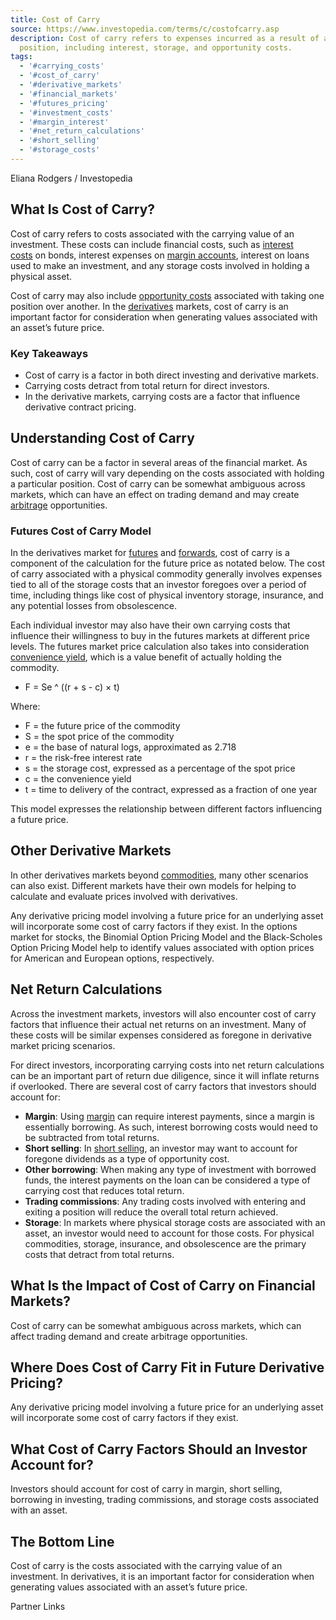 ```yaml
---
title: Cost of Carry
source: https://www.investopedia.com/terms/c/costofcarry.asp
description: Cost of carry refers to expenses incurred as a result of an investment
  position, including interest, storage, and opportunity costs.
tags:
  - '#carrying_costs'
  - '#cost_of_carry'
  - '#derivative_markets'
  - '#financial_markets'
  - '#futures_pricing'
  - '#investment_costs'
  - '#margin_interest'
  - '#net_return_calculations'
  - '#short_selling'
  - '#storage_costs'
---
```

Eliana Rodgers / Investopedia

## What Is Cost of Carry?

Cost of carry refers to costs associated with the carrying value of an investment. These costs can include financial costs, such as [interest costs](https://www.investopedia.com/terms/i/interest_cost.asp) on bonds, interest expenses on [margin accounts](https://www.investopedia.com/terms/m/marginaccount.asp), interest on loans used to make an investment, and any storage costs involved in holding a physical asset.

Cost of carry may also include [opportunity costs](https://www.investopedia.com/terms/o/opportunitycost.asp) associated with taking one position over another. In the [derivatives](https://www.investopedia.com/terms/d/derivative.asp) markets, cost of carry is an important factor for consideration when generating values associated with an asset’s future price.

### Key Takeaways

- Cost of carry is a factor in both direct investing and derivative markets.
- Carrying costs detract from total return for direct investors.
- In the derivative markets, carrying costs are a factor that influence derivative contract pricing.

## Understanding Cost of Carry

Cost of carry can be a factor in several areas of the financial market. As such, cost of carry will vary depending on the costs associated with holding a particular position. Cost of carry can be somewhat ambiguous across markets, which can have an effect on trading demand and may create [arbitrage](https://www.investopedia.com/terms/a/arbitrage.asp) opportunities.

### Futures Cost of Carry Model

In the derivatives market for [futures](https://www.investopedia.com/terms/f/futuresmarket.asp) and [forwards](https://www.investopedia.com/terms/f/forwardmarket.asp), cost of carry is a component of the calculation for the future price as notated below. The cost of carry associated with a physical commodity generally involves expenses tied to all of the storage costs that an investor foregoes over a period of time, including things like cost of physical inventory storage, insurance, and any potential losses from obsolescence.

Each individual investor may also have their own carrying costs that influence their willingness to buy in the futures markets at different price levels. The futures market price calculation also takes into consideration [convenience yield](https://www.investopedia.com/terms/c/convenienceyield.asp), which is a value benefit of actually holding the commodity.

- F = Se ^ ((r + s - c) × t)

Where:

- F = the future price of the commodity
- S = the spot price of the commodity
- e = the base of natural logs, approximated as 2.718
- r = the risk-free interest rate
- s = the storage cost, expressed as a percentage of the spot price
- c = the convenience yield
- t = time to delivery of the contract, expressed as a fraction of one year

This model expresses the relationship between different factors influencing a future price.

## Other Derivative Markets

In other derivatives markets beyond [commodities](https://www.investopedia.com/terms/c/commodity.asp), many other scenarios can also exist. Different markets have their own models for helping to calculate and evaluate prices involved with derivatives.

Any derivative pricing model involving a future price for an underlying asset will incorporate some cost of carry factors if they exist. In the options market for stocks, the Binomial Option Pricing Model and the Black-Scholes Option Pricing Model help to identify values associated with option prices for American and European options, respectively.

## Net Return Calculations

Across the investment markets, investors will also encounter cost of carry factors that influence their actual net returns on an investment. Many of these costs will be similar expenses considered as foregone in derivative market pricing scenarios.

For direct investors, incorporating carrying costs into net return calculations can be an important part of return due diligence, since it will inflate returns if overlooked. There are several cost of carry factors that investors should account for:

- **Margin**: Using [margin](https://www.investopedia.com/terms/m/margin.asp) can require interest payments, since a margin is essentially borrowing. As such, interest borrowing costs would need to be subtracted from total returns.
- **Short selling**: In [short selling](https://www.investopedia.com/terms/s/shortselling.asp), an investor may want to account for foregone dividends as a type of opportunity cost.
- **Other borrowing**: When making any type of investment with borrowed funds, the interest payments on the loan can be considered a type of carrying cost that reduces total return.
- **Trading commissions**: Any trading costs involved with entering and exiting a position will reduce the overall total return achieved.
- **Storage**: In markets where physical storage costs are associated with an asset, an investor would need to account for those costs. For physical commodities, storage, insurance, and obsolescence are the primary costs that detract from total returns.

## What Is the Impact of Cost of Carry on Financial Markets?

Cost of carry can be somewhat ambiguous across markets, which can affect trading demand and create arbitrage opportunities.

## Where Does Cost of Carry Fit in Future Derivative Pricing?

Any derivative pricing model involving a future price for an underlying asset will incorporate some cost of carry factors if they exist.

## What Cost of Carry Factors Should an Investor Account for?

Investors should account for cost of carry in margin, short selling, borrowing in investing, trading commissions, and storage costs associated with an asset.

## The Bottom Line

Cost of carry is the costs associated with the carrying value of an investment. In derivatives, it is an important factor for consideration when generating values associated with an asset’s future price.

Partner Links